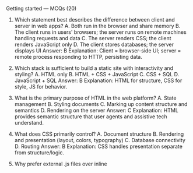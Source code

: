 Getting started — MCQs (20)

1) Which statement best describes the difference between client and server in web apps?
   A. Both run in the browser and share memory
   B. The client runs in users' browsers; the server runs on remote machines handling requests and data
   C. The server renders CSS; the client renders JavaScript only
   D. The client stores databases; the server displays UI
   Answer: B
   Explanation: Client = browser-side UI; server = remote process responding to HTTP, persisting data.

2) Which stack is sufficient to build a static site with interactivity and styling?
   A. HTML only
   B. HTML + CSS + JavaScript
   C. CSS + SQL
   D. JavaScript + SQL
   Answer: B
   Explanation: HTML for structure, CSS for style, JS for behavior.

3) What is the primary purpose of HTML in the web platform?
   A. State management
   B. Styling documents
   C. Marking up content structure and semantics
   D. Rendering on the server
   Answer: C
   Explanation: HTML provides semantic structure that user agents and assistive tech understand.

4) What does CSS primarily control?
   A. Document structure
   B. Rendering and presentation (layout, colors, typography)
   C. Database connectivity
   D. Routing
   Answer: B
   Explanation: CSS handles presentation separate from structure/logic.

5) Why prefer external .js files over inline <script> for larger apps?
   A. Inline scripts are faster
   B. External files reduce duplication, improve caching, and maintainability
   C. Browsers cannot run inline scripts
   D. External scripts disable the console
   Answer: B
   Explanation: Cached external files avoid resending code and keep HTML lean.

6) Which is true about JavaScript in browsers?
   A. It is optional and unsupported by modern browsers
   B. It’s the only widely supported language executed by browsers
   C. Browsers execute Java bytecode directly
   D. It must be compiled to WASM first
   Answer: B
   Explanation: JS is the de facto scripting language across major browsers.

7) Opening DevTools console allows you to:
   A. Edit server-side database schemas
   B. View and log runtime errors and debug prints
   C. Disable CSS parsing
   D. Compile TypeScript automatically
   Answer: B
   Explanation: Console shows errors, logs from console.log/error, etc.

8) Which is NOT a best practice when naming identifiers in JS?
   A. Use lowerCamelCase for variables
   B. Start identifiers with a number if it’s short
   C. Avoid reserved keywords like const
   D. Use descriptive names
   Answer: B
   Explanation: Identifiers cannot start with digits.

9) What does “scope” manage in JavaScript?
   A. CSS specificity
   B. Availability and lifetime of bindings (variables/constants)
   C. Database transactions
   D. HTTP headers
   Answer: B
   Explanation: Blocks/functions/modules create scopes controlling visibility.

10) Which block-scoped declarations are recommended for modern JS?
    A. var only
    B. const and let
    C. goto and var
    D. typedef and const
    Answer: B
    Explanation: Use const by default; let when reassignment needed; avoid var.

11) Which statement about “static vs interactive sites” is accurate?
    A. Static sites cannot load CSS
    B. Interactive sites use JS to update UI without full page reloads
    C. Interactive sites require server-side rendering only
    D. Static sites must be single-page apps
    Answer: B
    Explanation: JS enables partial updates, event-driven interactivity.

12) Where is it most appropriate to include a script tag for best perceived performance in classic pages (without module/defer)?
    A. At top of <head> blocking render
    B. At end of <body>
    C. In CSS files
    D. Inline inside <title>
    Answer: B
    Explanation: Placing scripts late reduces render-blocking (unless using defer/module).

13) What keyboard shortcut often opens DevTools?
    A. F12 (or Cmd+Option+I on macOS)
    B. F1
    C. Shift+Tab
    D. Ctrl+C
    Answer: A
    Explanation: F12 commonly opens DevTools; macOS variations exist.

14) Which console method is best to signal an error in logs?
    A. console.info
    B. console.error
    C. console.warn
    D. console.dir
    Answer: B
    Explanation: console.error denotes error conditions.

15) What is the main advantage of semantic HTML (e.g., <nav>, <main>, <article>)?
    A. Smaller bundle size than div
    B. Better accessibility and machine understanding
    C. Enables server-side cookies
    D. Increases CSS performance automatically
    Answer: B
    Explanation: Semantics aid screen readers, SEO, and structure.

16) Which pairing matches responsibility correctly?
    A. Server: rendering CSS animations; Client: DB writes
    B. Client: UI rendering/event handling; Server: data storage/business logic
    C. Client: OS-level drivers; Server: browser rendering
    D. Server: keyboard events; Client: backups
    Answer: B
    Explanation: Client handles UI; server handles APIs/state.

17) What’s a drawback of embedding all JS inline in HTML on every page?
    A. Browsers won’t execute it
    B. Larger HTML payloads and no effective caching of shared code
    C. CSS stops working
    D. Breaks HTTP/2 multiplexing
    Answer: B
    Explanation: Inline duplicates code per page; external files are cached.

18) Which statement about the browser event loop is true at a high level?
    A. JS runs on multiple threads by default
    B. Asynchronous callbacks are queued and executed after current call stack clears
    C. Promises run before synchronous code
    D. setTimeout always fires exactly at the delay boundary
    Answer: B
    Explanation: Event loop dispatches queued tasks/microtasks after stack clears.

19) Which tool is NOT typically part of a basic front-end dev environment?
    A. Code editor
    B. Browser with DevTools
    C. Node.js and npm
    D. Relational database server on client
    Answer: D
    Explanation: Local DB isn’t required for front-end dev; APIs provide data.

20) What does “caching” of external JS files by the browser achieve?
    A. Prevents code execution on later visits
    B. Avoids refetching unchanged files, improving load performance
    C. Disables minification
    D. Forces hard reloads
    Answer: B
    Explanation: Cached resources reduce network usage and speed up navigation.
